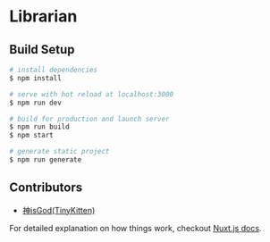 # Librarian

>

## Build Setup

```bash
# install dependencies
$ npm install

# serve with hot reload at localhost:3000
$ npm run dev

# build for production and launch server
$ npm run build
$ npm start

# generate static project
$ npm run generate
```

## Contributors

- [神isGod(TinyKitten)](https://github.com/TinyKitten)

For detailed explanation on how things work, checkout [Nuxt.js docs](https://nuxtjs.org).
